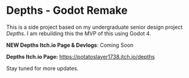 # Depths - Godot Remake

This is a side project based on my undergraduate senior design project *Depths*. I am rebuilding this the MVP of this using Godot 4. 

**NEW Depths Itch.io Page & Devlogs**: Coming Soon

**Depths Itch.io Page:** https://potatoslayer1738.itch.io/depths

Stay tuned for more updates. 
